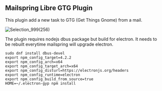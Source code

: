 ## Mailspring Libre GTG Plugin

This plugin add a new task to GTG (Get Things Gnome) from a mail.

![Selection_999(256)](https://user-images.githubusercontent.com/609675/75559873-8989b200-5a44-11ea-9895-e43b04e667a4.png)

The plugin requires nodejs dbus package but build for electron. It needs to be rebuilt everytime mailspring will upgrade
electron.

```
sudo dnf install dbus-devel
export npm_config_target=4.2.2
export npm_config_arch=x64
export npm_config_target_arch=x64
export npm_config_disturl=https://electronjs.org/headers
export npm_config_runtime=electron
export npm_config_build_from_source=true
HOME=~/.electron-gyp npm install
```
